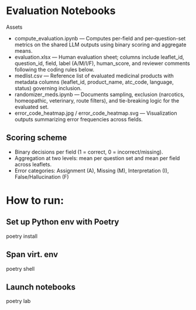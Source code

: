 # Evaluation Notebooks

Assets
- compute_evaluation.ipynb — Computes per-field and per-question-set metrics on the shared LLM outputs using binary scoring and aggregate means.
- evaluation.xlsx — Human evaluation sheet; columns include leaflet_id, question_id, field, label (A/M/I/F), human_score, and reviewer comments following the coding rules below.
- medlist.csv — Reference list of evaluated medicinal products with metadata columns (leaflet_id, product_name, atc_code, language, status) governing inclusion.
- randomizer_meds.ipynb — Documents sampling, exclusion (narcotics, homeopathic, veterinary, route filters), and tie-breaking logic for the evaluated set.
- error_code_heatmap.jpg / error_code_heatmap.svg — Visualization outputs summarizing error frequencies across fields.

## Scoring scheme
- Binary decisions per field (1 = correct, 0 = incorrect/missing).
- Aggregation at two levels: mean per question set and mean per field across leaflets.
- Error categories: Assignment (A), Missing (M), Interpretation (I), False/Hallucination (F) 

# How to run:
## Set up Python env with Poetry
poetry install

## Span virt. env 
poetry shell

## Launch notebooks
poetry lab




